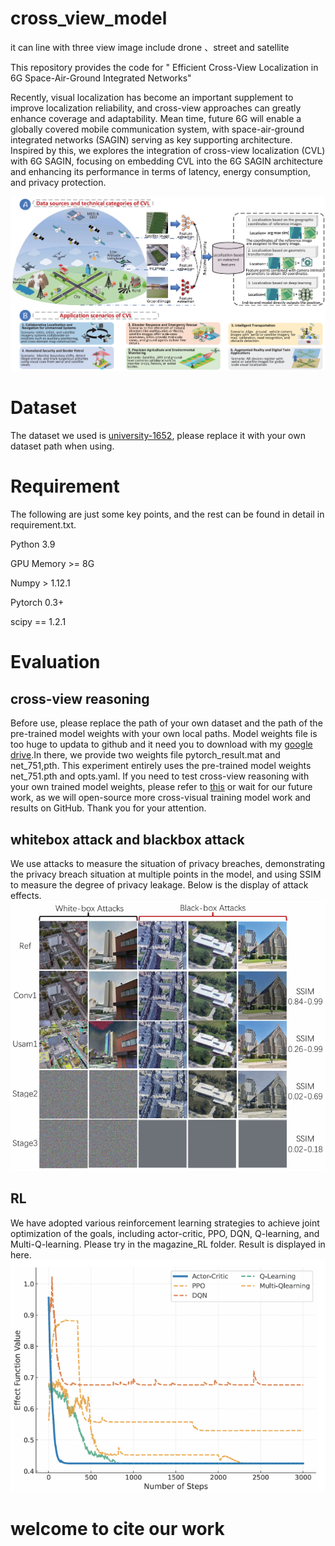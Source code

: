 # cross_view_model
it can line with three view image include drone 、street and satellite

This repository provides the code for " Efficient Cross-View Localization in 6G Space-Air-Ground Integrated Networks"

Recently, visual localization has become an important supplement to improve localization reliability, and cross-view approaches can greatly enhance coverage and adaptability. Mean time, future 6G will enable a globally covered mobile communication system, with space-air-ground integrated networks (SAGIN) serving as key supporting architecture. Inspired by this, we explores the integration of cross-view localization (CVL) with 6G SAGIN, focusing on embedding CVL into the 6G SAGIN architecture and enhancing its performance in terms of latency, energy consumption, and privacy protection. 

![main workflow](img/team_img.png)


# Dataset
The dataset we used is [university-1652](https://github.com/layumi/University1652-Baseline), please replace it with your own dataset path when using.

# Requirement
The following are just some key points, and the rest can be found in detail in requirement.txt.

Python 3.9

GPU Memory >= 8G

Numpy > 1.12.1

Pytorch 0.3+

scipy == 1.2.1

# Evaluation
## cross-view reasoning
Before use, please replace the path of your own dataset and the path of the pre-trained model weights with your own local paths. Model weights file is too huge to updata to github and it need you to download with my [google drive](https://drive.google.com/drive/folders/1cbC_aw71noqhKzk86_kl2NGvMHTzcRZ7?usp=sharing).In there, we provide two weights file pytorch_result.mat and net_751,pth. This experiment entirely uses the pre-trained model weights net_751.pth and opts.yaml. If you need to test cross-view reasoning with your own trained model weights, please refer to [this](https://github.com/AggMan96/RK-Net) or wait for our future work, as we will open-source more cross-visual training model work and results on GitHub. Thank you for your attention.

## whitebox attack and blackbox attack
We use attacks to measure the situation of privacy breaches, demonstrating the privacy breach situation at multiple points in the model, and using SSIM to measure the degree of privacy leakage. Below is the display of attack effects.
![attack_output](img/output_img1.png)

## RL
We have adopted various reinforcement learning strategies to achieve joint optimization of the goals, including actor-critic, PPO, DQN, Q-learning, and Multi-Q-learning. Please try in the magazine_RL folder. Result is displayed in here.
![RL_output](img/output_img2.png)

# welcome to cite our work



